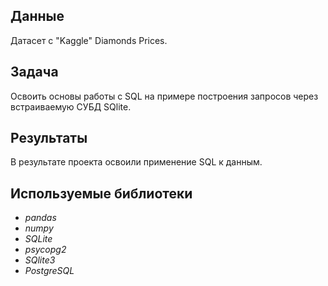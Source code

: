 ## Данные

Датасет с "Kaggle" Diamonds Prices.

## Задача

Освоить основы работы с SQL на примере построения запросов через встраиваемую СУБД SQlite.

## Результаты

В результате проекта освоили применение SQL к данным.

## Используемые библиотеки

+ *pandas*
+ *numpy*
+ *SQLite*
+ *psycopg2*
+ *SQlite3*
+ *PostgreSQL*


